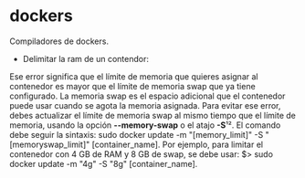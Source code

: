 # dockers
Compiladores de dockers.

- Delimitar la ram de un contendor:

Ese error significa que el límite de memoria que quieres asignar al contenedor es mayor que el límite de memoria swap que ya tiene configurado. La memoria swap es el espacio adicional que el contenedor puede usar cuando se agota la memoria asignada. Para evitar ese error, debes actualizar el límite de memoria swap al mismo tiempo que el límite de memoria, usando la opción **--memory-swap** o el atajo **-S**¹². El comando debe seguir la sintaxis: sudo docker update -m "[memory_limit]" -S "[memoryswap_limit]" [container_name]. Por ejemplo, para limitar el contenedor con 4 GB de RAM y 8 GB de swap, se debe usar:
	$> sudo docker update -m "4g" -S "8g" [container_name].

